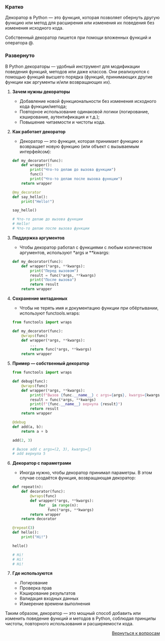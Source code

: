 ### Кратко

Декоратор в Python — это функция, которая позволяет обернуть другую функцию или метод для расширения или изменения их
поведения без изменения исходного кода.

Собственный декоратор пишется при помощи вложенных функций и оператора @.

### Развернуто

В Python декораторы — удобный инструмент для модификации поведения функций, методов или даже классов. Они реализуются
с помощью функций высшего порядка (функций, принимающих другие функции как аргументы и/или возвращающих их).

1. **Зачем нужны декораторы**
    - Добавление новой функциональности без изменения исходного кода функции/метода;
    - Повторное использование одинаковой логики (логирование, кэширование, аутентификация и т.д.);
    - Повышение читаемости и чистоты кода.

2. **Как работает декоратор**
    - Декоратор — это функция, которая принимает функцию и возвращает новую функцию (или объект с вызываемым
      интерфейсом):
    ```python
    def my_decorator(func):
        def wrapper():
            print("Что-то делаю до вызова функции")
            func()
            print("Что-то делаю после вызова функции")
        return wrapper

    @my_decorator
    def say_hello():
        print("Hello!")

    say_hello()

    # Что-то делаю до вызова функции
    # Hello!
    # Что-то делаю после вызова функции
    ```

3. **Поддержка аргументов**
    - Чтобы декоратор работал с функциями с любым количеством аргументов, используют *args и **kwargs:
    ```python
    def my_decorator(func):
        def wrapper(*args, **kwargs):
            print("Перед вызовом")
            result = func(*args, **kwargs)
            print("После вызова")
            return result
        return wrapper
    ```

4. **Сохранение метаданных**
    - Чтобы не терять имя и документацию функции при обёртывании, используют functools.wraps:
    ```python
    from functools import wraps
 
    def my_decorator(func):
        @wraps(func)
        def wrapper(*args, **kwargs):
            ...
            return func(*args, **kwargs)
        return wrapper
    ```

5. **Пример — собственный декоратор**
    ```python
    from functools import wraps
   
    def debug(func):
        @wraps(func)
        def wrapper(*args, **kwargs):
            print(f"Вызов {func.__name__} с args={args}, kwargs={kwargs}")
            result = func(*args, **kwargs)
            print(f"{func.__name__} вернула {result}")
            return result
        return wrapper

    @debug
    def add(a, b):
        return a + b

    add(2, 3)

    # Вызов add с args=(2, 3), kwargs={}
    # add вернула 5
    ```

6. **Декоратор с параметрами**
    - Иногда нужно, чтобы декоратор принимал параметры. В этом случае создаётся функция, возвращающая декоратор:
    ```python
    def repeat(n):
        def decorator(func):
            @wraps(func)
            def wrapper(*args, **kwargs):
                for _ in range(n):
                    func(*args, **kwargs)
            return wrapper
        return decorator

    @repeat(3)
    def hello():
        print("Hi!")

    hello()

    # Hi!
    # Hi!
    # Hi!
    ```

7. **Где используются**
    - Логирование
    - Проверка прав
    - Кэширование результатов
    - Валидация входных данных
    - Измерение времени выполнения

Таким образом, декоратор — это мощный способ добавить или изменить поведение функций и методов в Python, соблюдая
принципы чистоты, повторного использования и расширяемости кода.

<div align="right">

[Вернуться к вопросам](../Вопросы.md)

</div>
